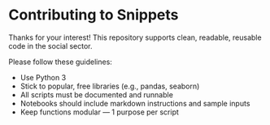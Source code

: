 # Contributing to Snippets

Thanks for your interest! This repository supports clean, readable, reusable code in the social sector.

Please follow these guidelines:

- Use Python 3
- Stick to popular, free libraries (e.g., pandas, seaborn)
- All scripts must be documented and runnable
- Notebooks should include markdown instructions and sample inputs
- Keep functions modular — 1 purpose per script
